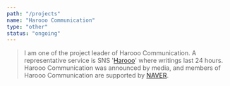 ```yaml
---
path: "/projects"
name: "Harooo Communication"
type: "other"
status: "ongoing"
---
```


> I am one of the project leader of Harooo Communication. A representative service is SNS '[Harooo](https://www.harooo.com/harooo)' where writings last 24 hours. Harooo Communication was announced by media, and members of Harooo Communication are supported by [NAVER](https://www.navercorp.com).
